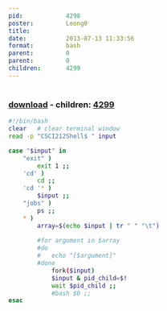 ```yaml
---
pid:            4298
poster:         Leong0
title:          
date:           2013-07-13 11:33:56
format:         bash
parent:         0
parent:         0
children:       4299
---
```


# 

### [download](4298.sh) - children: [4299](4299.md)



```bash
#!/bin/bash
clear	# clear terminal window
read -p "CSCI212Shell$ " input

case "$input" in
	"exit" )
		exit 1 ;;
	'cd' )
		cd ;;
	'cd '* )
		$input ;;
	"jobs" )
		ps ;;
	* )
		array=$(echo $input | tr " " "\t")
	
		#for argument in $array
		#do
		#	echo "[$argument]"
		#done	
			fork($input)
			$input & pid_child=$! 
			wait $pid_child ;;
			#bash $0 ;;
esac
```
